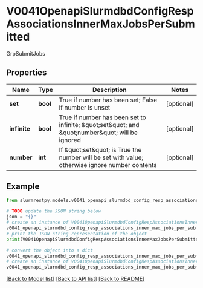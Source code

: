 # V0041OpenapiSlurmdbdConfigRespAssociationsInnerMaxJobsPerSubmitted

GrpSubmitJobs

## Properties

Name | Type | Description | Notes
------------ | ------------- | ------------- | -------------
**set** | **bool** | True if number has been set; False if number is unset | [optional]
**infinite** | **bool** | True if number has been set to infinite; \&quot;set\&quot; and \&quot;number\&quot; will be ignored | [optional]
**number** | **int** | If \&quot;set\&quot; is True the number will be set with value; otherwise ignore number contents | [optional]

## Example

```python
from slurmrestpy.models.v0041_openapi_slurmdbd_config_resp_associations_inner_max_jobs_per_submitted import V0041OpenapiSlurmdbdConfigRespAssociationsInnerMaxJobsPerSubmitted

# TODO update the JSON string below
json = "{}"
# create an instance of V0041OpenapiSlurmdbdConfigRespAssociationsInnerMaxJobsPerSubmitted from a JSON string
v0041_openapi_slurmdbd_config_resp_associations_inner_max_jobs_per_submitted_instance = V0041OpenapiSlurmdbdConfigRespAssociationsInnerMaxJobsPerSubmitted.from_json(json)
# print the JSON string representation of the object
print(V0041OpenapiSlurmdbdConfigRespAssociationsInnerMaxJobsPerSubmitted.to_json())

# convert the object into a dict
v0041_openapi_slurmdbd_config_resp_associations_inner_max_jobs_per_submitted_dict = v0041_openapi_slurmdbd_config_resp_associations_inner_max_jobs_per_submitted_instance.to_dict()
# create an instance of V0041OpenapiSlurmdbdConfigRespAssociationsInnerMaxJobsPerSubmitted from a dict
v0041_openapi_slurmdbd_config_resp_associations_inner_max_jobs_per_submitted_from_dict = V0041OpenapiSlurmdbdConfigRespAssociationsInnerMaxJobsPerSubmitted.from_dict(v0041_openapi_slurmdbd_config_resp_associations_inner_max_jobs_per_submitted_dict)
```
[[Back to Model list]](../README.md#documentation-for-models) [[Back to API list]](../README.md#documentation-for-api-endpoints) [[Back to README]](../README.md)


